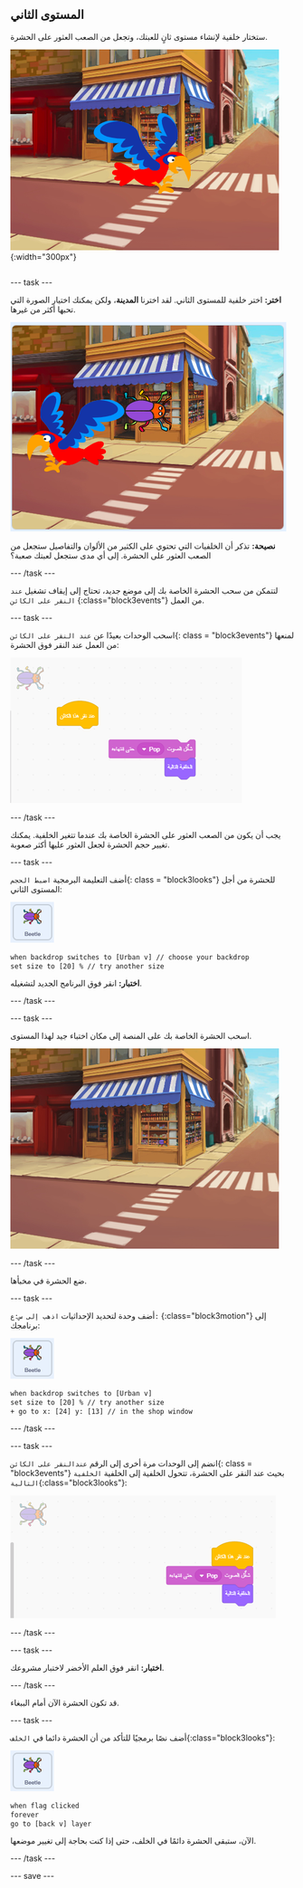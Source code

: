 ## المستوى الثاني

<div style="display: flex; flex-wrap: wrap">
<div style="flex-basis: 200px; flex-grow: 1; margin-right: 15px;">
ستختار خلفية لإنشاء مستوى ثانٍ للعبتك، وتجعل من الصعب العثور على الحشرة. 
</div>
<div>

![A street scene with a hidden bug.](images/second-level.png){:width="300px"}

</div>
</div>

--- task ---

**اختر:** اختر خلفية للمستوى الثاني. لقد اخترنا **المدينة**، ولكن يمكنك اختيار الصورة التي تحبها أكثر من غيرها.

![](images/insert-urban-backdrop.png)

**نصيحة:** تذكر أن الخلفيات التي تحتوي على الكثير من الألوان والتفاصيل ستجعل من الصعب العثور على الحشرة. إلى أي مدى ستجعل لعبتك صعبة؟

--- /task ---

لتتمكن من سحب الحشرة الخاصة بك إلى موضع جديد، تحتاج إلى إيقاف تشغيل `عند النقر على الكائن` {:class="block3events"} من العمل.

--- task ---

اسحب الوحدات بعيدًا عن `عند النقر على الكائن`{: class = "block3events"} لمنعها من العمل عند النقر فوق الحشرة:

![](images/breaking-script.png)

--- /task ---

يجب أن يكون من الصعب العثور على الحشرة الخاصة بك عندما تتغير الخلفية. يمكنك تغيير حجم الحشرة لجعل العثور عليها أكثر صعوبة.

--- task ---

أضف التعليمة البرمجية `اضبط الحجم`{: class = "block3looks"} للحشرة من أجل المستوى الثاني:

![كائن الحشرة.](images/bug-sprite.png)

```blocks3
when backdrop switches to [Urban v] // choose your backdrop
set size to [20] % // try another size 
```

**اختبار:** انقر فوق البرنامج الجديد لتشغيله.

--- /task ---

--- task ---

اسحب الحشرة الخاصة بك على المنصة إلى مكان اختباء جيد لهذا المستوى.

![الحشرة المخبأة في نافذة المتجر في منتصف الخلفية.](images/hidden-urban-backdrop.png)

--- /task ---

ضع الحشرة في مخبأها.

--- task ---

أضف وحدة لتحديد الإحداثيات `اذهب إلى س:ع:` {:class="block3motion"} إلى برنامجك:

![كائن الحشرة.](images/bug-sprite.png)

```blocks3
when backdrop switches to [Urban v]
set size to [20] % // try another size 
+ go to x: [24] y: [13] // in the shop window
```

--- /task ---

--- task ---

انضم إلى الوحدات مرة أخرى إلى الرقم `عندالنقر على الكائن`{: class = "block3events"} بحيث عند النقر على الحشرة، تتحول الخلفية إلى الخلفية `الخلفية التالية`{:class="block3looks"}:

![](images/fixed-script.png)

--- /task ---

--- task ---

**اختبار:** انقر فوق العلم الأخضر لاختبار مشروعك.

--- /task ---

قد تكون الحشرة الآن أمام الببغاء.

--- task ---

أضف نصًا برمجيًا للتأكد من أن الحشرة دائما في `الخلف`{:class="block3looks"}:

![كائن الحشرة.](images/bug-sprite.png)

```blocks3
when flag clicked
forever
go to [back v] layer
```

الآن، ستبقى الحشرة دائمًا في الخلف، حتى إذا كنت بحاجة إلى تغيير موضعها.

--- /task ---

--- save ---

